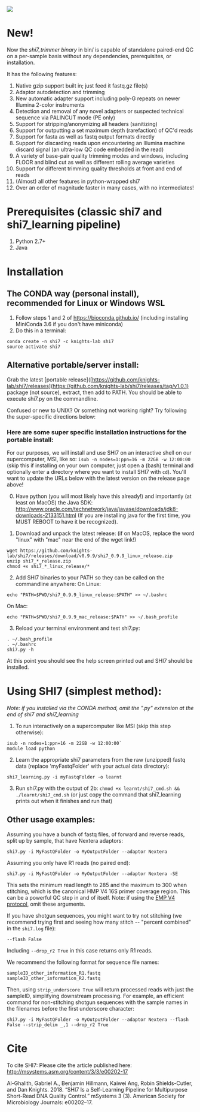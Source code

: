 ![](https://github.com/knights-lab/shi7/workflows/build/badge.svg)

# New!
Now the *shi7_trimmer binary* in bin/ is capable of standalone paired-end QC on a per-sample basis without any dependencies, prerequisites, or installation. 

It has the following features:
1. Native gzip support built in; just feed it fastq.gz file(s)
2. Adaptor autodetection and trimming
3. New automatic adapter support including poly-G repeats on newer Illumina 2-color instruments
4. Detection and removal of any novel adapters or suspected technical sequence via PALINCUT mode (PE only)
5. Support for stripping/anonymizing all headers (sanitizing)
6. Support for outputting a set maximum depth (rarefaction) of QC'd reads
7. Support for fasta as well as fastq output formats directly
8. Support for discarding reads upon encountering an Illumina machine discard signal (an ultra-low QC code embedded in the read)
9. A variety of base-pair quality trimming modes and windows, including FLOOR and blind cut as well as different rolling average varieties
10. Support for different trimming quality thresholds at front and end of reads
11. (Almost) all other features in python-wrapped shi7
12. Over an order of magnitude faster in many cases, with no intermediates!

# Prerequisites (classic shi7 and shi7_learning pipeline)
1. Python 2.7+
2. Java

# Installation

## The CONDA way (personal install), recommended for Linux or Windows WSL
1. Follow steps 1 and 2 of https://bioconda.github.io/ (including installing MiniConda 3.6 if you don't have miniconda)
2. Do this in a terminal:
```
conda create -n shi7 -c knights-lab shi7
source activate shi7
```

## Alternative portable/server install:
Grab the latest [portable release]([https://github.com/knights-lab/shi7/releases](https://github.com/knights-lab/shi7/releases/tag/v1.0.1) package (not source), extract, then add to PATH. You should be able to execute shi7.py on the commandline. 

Confused or new to UNIX? Or something not working right? Try following the super-specific directions below:

### Here are some super specific installation instructions for the portable install:
For our purposes, we will install and use SHI7 on an interactive shell on our supercomputer, MSI, like so: `isub -n nodes=1:ppn=16 -m 22GB -w 12:00:00` (skip this if installing on your own computer, just open a (bash) terminal and optionally enter a directory where you want to install SHI7 with `cd`). You'll want to update the URLs below with the latest version on the release page above!

0. Have python (you will most likely have this already!) and importantly (at least on MacOS) the Java SDK:  http://www.oracle.com/technetwork/java/javase/downloads/jdk8-downloads-2133151.html
(If you are installing java for the first time, you MUST REBOOT to have it be recognized).

1. Download and unpack the latest release: 
(if on MacOS, replace the word "linux" with "mac" near the end of the wget link!)
 ```
wget https://github.com/knights-lab/shi7/releases/download/v0.9.9/shi7_0.9.9_linux_release.zip
unzip shi7_*_release.zip
chmod +x shi7_*_linux_release/*
 ```
2. Add SHI7 binaries to your PATH so they can be called on the commandline anywhere:
On Linux:
```
echo "PATH=$PWD/shi7_0.9.9_linux_release:$PATH" >> ~/.bashrc
```
On Mac:
```
echo "PATH=$PWD/shi7_0.9.9_mac_release:$PATH" >> ~/.bash_profile
```
3. Reload your terminal environment and test shi7.py:
```
. ~/.bash_profile
. ~/.bashrc
shi7.py -h
```
At this point you should see the help screen printed out and SHI7 should be installed.

# Using SHI7 (simplest method):
*Note: if you installed via the CONDA method, omit the ".py" extension at the end of shi7 and shi7_learning*

1. To run interactively on a supercomputer like MSI (skip this step otherwise): 
```
isub -n nodes=1:ppn=16 -m 22GB -w 12:00:00`
module load python
```
2. Learn the appropriate shi7 parameters from the raw (unzipped) fastq data (replace 'myFastqFolder' with your actual data directory):
```
shi7_learning.py -i myFastqFolder -o learnt
```
3. Run shi7.py with the output of 2b:
`chmod +x learnt/shi7_cmd.sh && ./learnt/shi7_cmd.sh`
(or just copy the command that shi7_learning prints out when it finishes and run that)

## Other usage examples:

Assuming you have a bunch of fastq files, of forward and reverse reads, split up by sample, that have Nextera adaptors: 

`shi7.py -i MyFastQFolder -o MyOutputFolder --adaptor Nextera`

Assuming you only have R1 reads (no paired end):

`shi7.py -i MyFastQFolder -o MyOutputFolder --adaptor Nextera -SE`

This sets the minimum read length to 285 and the maximum to 300 when stitching, which is the canonical HMP V4 16S primer coverage region. This can be a powerful QC step in and of itself. Note: if using the [EMP V4 protocol](http://press.igsb.anl.gov/earthmicrobiome/protocols-and-standards/16s/), omit these arguments.

If you have shotgun sequences, you might want to try not stitching (we recommend trying first and seeing how many stitch -- "percent combined" in the `shi7.log` file):

`--flash False`

Including `--drop_r2 True` in this case returns only R1 reads.

We recommend the following format for sequence file names:
```
sampleID_other_information_R1.fastq
sampleID_other_information_R2.fastq
```
Then, using `strip_underscore True` will return processed reads with just the sampleID, simplifying downstream processing. For example, an efficient command for non-stitching shotgun sequences with the sample names in the filenames before the first underscore character:

`shi7.py -i MyFastQFolder -o MyOutputFolder --adaptor Nextera --flash False --strip_delim _,1 --drop_r2 True`

# Cite

To cite SHI7:
Please cite the article published here: http://msystems.asm.org/content/3/3/e00202-17 

Al-Ghalith, Gabriel A., Benjamin Hillmann, Kaiwei Ang, Robin Shields-Cutler, and Dan Knights. 2018. “SHI7 Is a Self-Learning Pipeline for Multipurpose Short-Read DNA Quality Control.” mSystems 3 (3). American Society for Microbiology Journals: e00202–17. 

